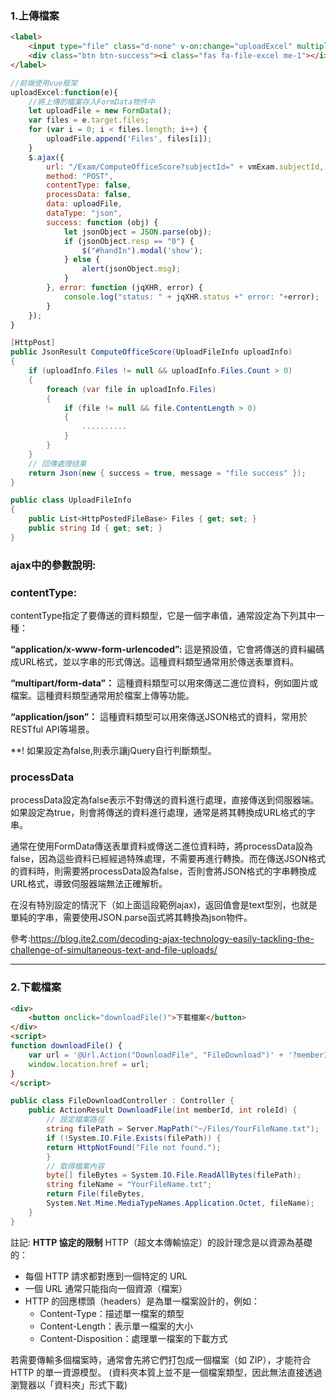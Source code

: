 ### 1.上傳檔案
```html
<label>
	<input type="file" class="d-none" v-on:change="uploadExcel" multiple />
	<div class="btn btn-success"><i class="fas fa-file-excel me-1"></i>上傳檔案</div>
</label>
```

```javascript
//前端使用vue框架
uploadExcel:function(e){
	//將上傳的檔案存入FormData物件中
	let uploadFile = new FormData();
	var files = e.target.files;
	for (var i = 0; i < files.length; i++) {
		uploadFile.append('Files', files[i]);
	}
	$.ajax({
		url: "/Exam/ComputeOfficeScore?subjectId=" + vmExam.subjectId,
		method: "POST",
		contentType: false,
		processData: false,
		data: uploadFile,
		dataType: "json",
		success: function (obj) {
			let jsonObject = JSON.parse(obj);
			if (jsonObject.resp == "0") {
				$("#handIn").modal('show');
			} else {
				alert(jsonObject.msg);
			}
		}, error: function (jqXHR, error) {
			console.log("status: " + jqXHR.status +" error: "+error);
		}
	});
}
```

```csharp
[HttpPost]
public JsonResult ComputeOfficeScore(UploadFileInfo uploadInfo)
{
	if (uploadInfo.Files != null && uploadInfo.Files.Count > 0)
	{
		foreach (var file in uploadInfo.Files)
		{
			if (file != null && file.ContentLength > 0)
			{
				..........
			}
		}
	}
	// 回傳處理结果
	return Json(new { success = true, message = "file success" });
}

public class UploadFileInfo
{
	public List<HttpPostedFileBase> Files { get; set; }
	public string Id { get; set; }
}
```
### ajax中的參數說明:
### contentType:
contentType指定了要傳送的資料類型，它是一個字串值，通常設定為下列其中一種：

**“application/x-www-form-urlencoded”:**
這是預設值，它會將傳送的資料編碼成URL格式，並以字串的形式傳送。這種資料類型通常用於傳送表單資料。 

**“multipart/form-data”：**
這種資料類型可以用來傳送二進位資料，例如圖片或檔案。這種資料類型通常用於檔案上傳等功能。  

**“application/json”：**
這種資料類型可以用來傳送JSON格式的資料，常用於RESTful API等場景。

**! 如果設定為false,則表示讓jQuery自行判斷類型。

### processData
processData設定為false表示不對傳送的資料進行處理，直接傳送到伺服器端。如果設定為true，則會將傳送的資料進行處理，通常是將其轉換成URL格式的字串。

通常在使用FormData傳送表單資料或傳送二進位資料時，將processData設為false，因為這些資料已經經過特殊處理，不需要再進行轉換。而在傳送JSON格式的資料時，則需要將processData設為false，否則會將JSON格式的字串轉換成URL格式，導致伺服器端無法正確解析。

在沒有特別設定的情況下（如上面這段範例ajax)，返回值會是text型別，也就是單純的字串，需要使用JSON.parse函式將其轉換為json物件。

參考:https://blog.ite2.com/decoding-ajax-technology-easily-tackling-the-challenge-of-simultaneous-text-and-file-uploads/

----
### 2.下載檔案
```html
<div>
	<button onclick="downloadFile()">下載檔案</button>
</div>
<script> 
function downloadFile() { 
	var url = '@Url.Action("DownloadFile", "FileDownload")' + '?memberId=' + memberId + '&roleId=' + roleId;
	window.location.href = url;
} 
</script>
```

```csharp
public class FileDownloadController : Controller { 
	public ActionResult DownloadFile(int memberId, int roleId) { 
		// 設定檔案路徑 
		string filePath = Server.MapPath("~/Files/YourFileName.txt"); 
		if (!System.IO.File.Exists(filePath)) { 
		return HttpNotFound("File not found."); 
		} 
		// 取得檔案內容 
		byte[] fileBytes = System.IO.File.ReadAllBytes(filePath);
		string fileName = "YourFileName.txt"; 
		return File(fileBytes, 
		System.Net.Mime.MediaTypeNames.Application.Octet, fileName); 
	} 
}
```

註記:
**HTTP 協定的限制** 
HTTP（超文本傳輸協定）的設計理念是以資源為基礎的：
- 每個 HTTP 請求都對應到一個特定的 URL
- 一個 URL 通常只能指向一個資源（檔案）
- HTTP 的回應標頭（headers）是為單一檔案設計的，例如：
    - Content-Type：描述單一檔案的類型
    - Content-Length：表示單一檔案的大小
    - Content-Disposition：處理單一檔案的下載方式

若需要傳輸多個檔案時，通常會先將它們打包成一個檔案（如 ZIP），才能符合 HTTP 的單一資源模型。
(資料夾本質上並不是一個檔案類型，因此無法直接透過瀏覽器以「資料夾」形式下載)